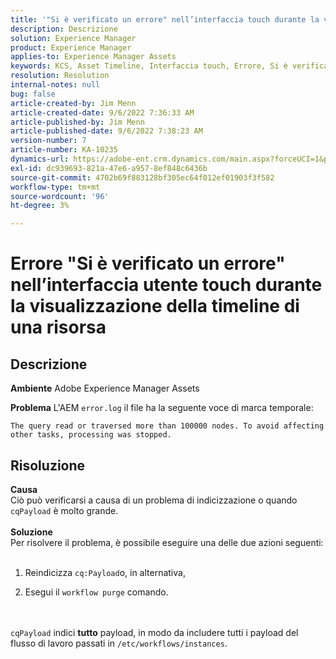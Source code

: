 ```yaml
---
title: '"Si è verificato un errore" nell’interfaccia touch durante la visualizzazione della timeline di una risorsa"'
description: Descrizione
solution: Experience Manager
product: Experience Manager
applies-to: Experience Manager Assets
keywords: KCS, Asset Timeline, Interfaccia touch, Errore, Si è verificato un errore, AEM, Adobe Experience Manager, 6.3
resolution: Resolution
internal-notes: null
bug: false
article-created-by: Jim Menn
article-created-date: 9/6/2022 7:36:33 AM
article-published-by: Jim Menn
article-published-date: 9/6/2022 7:38:23 AM
version-number: 7
article-number: KA-10235
dynamics-url: https://adobe-ent.crm.dynamics.com/main.aspx?forceUCI=1&pagetype=entityrecord&etn=knowledgearticle&id=8dbc5d9e-b62d-ed11-9db1-0022480866ad
exl-id: dc939693-821a-47e6-a957-8ef848c6436b
source-git-commit: 4702b69f883128bf305ec64f012ef01903f3f582
workflow-type: tm+mt
source-wordcount: '96'
ht-degree: 3%

---
```


# Errore &quot;Si è verificato un errore&quot; nell’interfaccia utente touch durante la visualizzazione della timeline di una risorsa

## Descrizione


<b>Ambiente</b>
Adobe Experience Manager Assets

<b>Problema</b>
L&#39;AEM `error.log` il file ha la seguente voce di marca temporale:


```
The query read or traversed more than 100000 nodes. To avoid affecting other tasks, processing was stopped.
```



## Risoluzione

<b>Causa</b><br>Ciò può verificarsi a causa di un problema di indicizzazione o quando `cqPayload` è molto grande. <br> <br><b>Soluzione</b><br>Per risolvere il problema, è possibile eseguire una delle due azioni seguenti: <br> <br>
1. Reindicizza `cq:Payload`o, in alternativa,


2. Esegui il `workflow purge` comando.

<br> <br>`cqPayload` indici <b>tutto</b> payload, in modo da includere tutti i payload del flusso di lavoro passati in `/etc/workflows/instances`.
